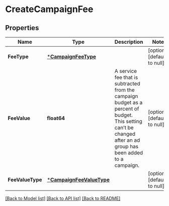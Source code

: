 # CreateCampaignFee

## Properties
Name | Type | Description | Notes
------------ | ------------- | ------------- | -------------
**FeeType** | [***CampaignFeeType**](CampaignFeeType.md) |  | [optional] [default to null]
**FeeValue** | **float64** | A service fee that is subtracted from the campaign budget as a percent of budget. This setting can’t be changed after an ad group has been added to a campaign. | [optional] [default to null]
**FeeValueType** | [***CampaignFeeValueType**](CampaignFeeValueType.md) |  | [optional] [default to null]

[[Back to Model list]](../README.md#documentation-for-models) [[Back to API list]](../README.md#documentation-for-api-endpoints) [[Back to README]](../README.md)

